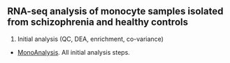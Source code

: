 ## RNA-seq analysis of monocyte samples isolated from schizophrenia and healthy controls

1. Initial analysis (QC, DEA, enrichment, co-variance)
- [MonoAnalysis](https://ar-kie.github.io/Monocyte-project/10292021_monocyte-analysis-V2_markdown.html). All initial analysis steps.
